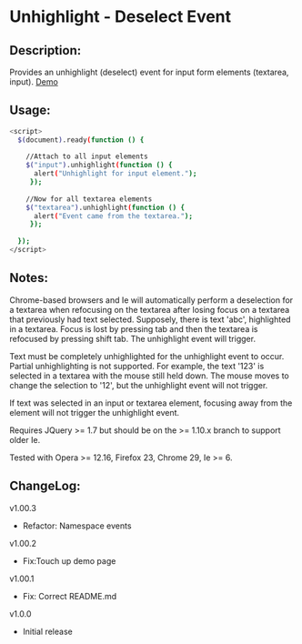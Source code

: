 ﻿Unhighlight - Deselect Event
=========================================

Description: 
-------------
Provides an unhighlight (deselect) event for input form elements (textarea, input). [Demo](http://williamhuey.github.io/code/unhighlight)

Usage:
-------------

```bash
<script>
  $(document).ready(function () {
  
    //Attach to all input elements
    $("input").unhighlight(function () {
      alert("Unhighlight for input element.");
     });
	 
	//Now for all textarea elements 
    $("textarea").unhighlight(function () {
      alert("Event came from the textarea.");
     });
	 
  });
</script>
```

Notes:
------
Chrome-based browsers and Ie will automatically perform a deselection for a textarea when refocusing on the textarea after losing focus on a textarea that previously had text selected. Supposely, there is text 'abc', highlighted in a textarea. Focus is lost by pressing tab and then the textarea is refocused by pressing shift tab. The unhighlight event will trigger.

Text must be completely unhighlighted for the unhighlight event to occur. Partial unhighlighting is not supported. For example, the text '123' is selected in a textarea with the mouse still held down. The mouse moves to change the selection to '12', but the unhighlight event will not trigger.

If text was selected in an input or textarea element, focusing away from the element will not trigger the unhighlight event.

Requires JQuery >= 1.7 but should be on the >= 1.10.x branch to support older Ie.

Tested with Opera >= 12.16, Firefox 23, Chrome 29, Ie >= 6.

ChangeLog:
------
v1.00.3
* Refactor: Namespace events

v1.00.2
* Fix:Touch up demo page

v1.00.1
* Fix: Correct README.md

v1.0.0
* Initial release
